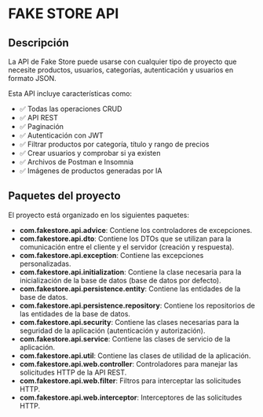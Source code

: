 # FAKE STORE API

## Descripción

La API de Fake Store puede usarse con cualquier tipo de proyecto que necesite productos, usuarios, categorías, autenticación y usuarios en formato JSON.

Esta API incluye características como:

* ✅ Todas las operaciones CRUD
* ✅ API REST
* ✅ Paginación
* ✅ Autenticación con JWT
* ✅ Filtrar productos por categoría, título y rango de precios
* ✅ Crear usuarios y comprobar si ya existen
* ✅ Archivos de Postman e Insomnia
* ✅ Imágenes de productos generadas por IA


## Paquetes del proyecto

El proyecto está organizado en los siguientes paquetes:

- **com.fakestore.api.advice**: Contiene los controladores de excepciones. 
- **com.fakestore.api.dto**: Contiene los DTOs que se utilizan para la comunicación entre el cliente y el servidor (creación y respuesta).
- **com.fakestore.api.exception**: Contiene las excepciones personalizadas.
- **com.fakestore.api.initialization**: Contiene la clase necesaria para la inicialización de la base de datos (base de datos por defecto). 
- **com.fakestore.api.persistence.entity**: Contiene las entidades de la base de datos.
- **com.fakestore.api.persistence.repository**: Contiene los repositorios de las entidades de la base de datos. 
- **com.fakestore.api.security**: Contiene las clases necesarias para la seguridad de la aplicación (autenticación y autorización). 
- **com.fakestore.api.service**:  Contiene las clases de servicio de la aplicación.
- **com.fakestore.api.util**: Contiene las clases de utilidad de la aplicación. 
- **com.fakestore.api.web.controller**: Controladores para manejar las solicitudes HTTP de la API REST. 
- **com.fakestore.api.web.filter**: Filtros para interceptar las solicitudes HTTP.
- **com.fakestore.api.web.interceptor**:  Interceptores de las solicitudes HTTP.

